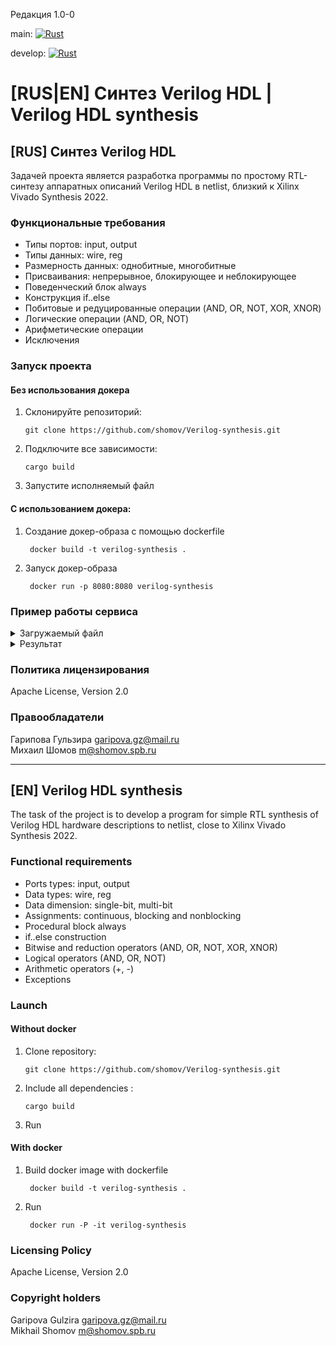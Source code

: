 Редакция 1.0-0

main:
[![Rust](https://github.com/shomov/Verilog-synthesis/actions/workflows/rust.yml/badge.svg?branch=main)](https://github.com/shomov/Verilog-synthesis/actions/workflows/rust.yml)

develop:
[![Rust](https://github.com/shomov/Verilog-synthesis/actions/workflows/rust.yml/badge.svg?branch=develop)](https://github.com/shomov/Verilog-synthesis/actions/workflows/rust.yml)



# [RUS|EN] Синтез Verilog HDL | Verilog HDL synthesis

## [RUS] Синтез Verilog HDL

Задачей проекта является разработка программы по простому RTL-синтезу аппаратных описаний Verilog HDL в netlist, близкий к Xilinx Vivado Synthesis 2022.

### Функциональные требования

* Типы портов: input, output
* Типы данных: wire, reg
* Размерность данных: однобитные, многобитные 
* Присваивания: непрерывное, блокирующее и неблокирующее 
* Поведенческий блок always
* Конструкция if..else
* Побитовые и редуцированные операции (AND, OR, NOT, XOR, XNOR)
* Логические операции (AND, OR, NOT)
* Арифметические операции
* Исключения

### Запуск проекта
#### Без использования докера
   
 1. Склонируйте репозиторий:

        git clone https://github.com/shomov/Verilog-synthesis.git

 2. Подключите все зависимости: 
   
        cargo build 

 3. Запустите исполняемый файл


#### С использованием докера:
1. Создание докер-образа с помощью dockerfile

        docker build -t verilog-synthesis .

2. Запуск докер-образа
   
        docker run -p 8080:8080 verilog-synthesis 

### Пример работы сервиса

<details ><summary>Загружаемый файл</summary>
  
    `timescale 1ns / 1ps

    //////////////////////////////////////////////////////////////////////////////////
    // Company: 
    // Engineer: 
    // 
    // Create Date: 05.11.2022 22:25:59
    // Design Name: 
    // Module Name: top
    // Project Name: 
    // Target Devices: 
    // Tool Versions: 
    // Description: 
    // 
    // Dependencies: 
    // 
    // Revision:
    // Revision 0.01 - File Created
    // Additional Comments:
    // 
    //////////////////////////////////////////////////////////////////////////////////
    module top(
            input clk,
            input wire rst,
            input [1:0] a,
            input [1:0] b,
            input d,
            input e,
            output f,
            output reg [1:0] c
        );
        always_ff @(posedge clk) begin
            c <= a + b;
        end
    endmodule
  
  
</details>

<details ><summary>Результат</summary>

    //Garipova & Shomov Verilog HDL synthesis tool
    //Synthesis Time UTC 09:55:59
    `timescale 1 ps / 1 ps

    (* STRUCTURAL_NETLIST = "yes" *)
    module top(
    e,
    d,
    rst,
    a,
    clk,
    b,
    c,
    f
    );
    input e;
    input d;
    input rst;
    input [1:0] a;
    input clk;
    input [1:0] b;
    output [1:0] c;
    output f;
    wire \<const1> ;
    wire e;
    wire e_IBUF;
    wire d;
    wire d_IBUF;
    wire rst;
    wire rst_IBUF;
    wire [1:0] a;
    wire [1:0] a_IBUF;
    wire clk;
    wire clk_IBUF;
    wire [1:0] b;
    wire [1:0] b_IBUF;
    wire [1:0] c;
    wire [1:0] c_OBUF;
    wire f;
    wire f_OBUF;
    VCC VCC
        (.P(\<const1> ));
    IBUF \e_IBUF_inst 
        (.I(e), 
        .O(e_IBUF));
    IBUF \d_IBUF_inst 
        (.I(d), 
        .O(d_IBUF));
    IBUF \rst_IBUF_inst 
        (.I(rst), 
        .O(rst_IBUF));
    IBUF \a_IBUF[0]_inst 
        (.I(a[0]), 
        .O(a_IBUF[0]));
    IBUF \a_IBUF[0]_inst 
        (.I(a[1]), 
        .O(a_IBUF[1]));
    IBUF \clk_IBUF_inst 
        (.I(clk), 
        .O(clk_IBUF));
    IBUF \b_IBUF[0]_inst 
        (.I(b[0]), 
        .O(b_IBUF[0]));
    IBUF \b_IBUF[0]_inst 
        (.I(b[1]), 
        .O(b_IBUF[1]));
    OBUF \c_OBUF[0]_inst 
        (.I(c[0]), 
        .O(c_OBUF[0]));
    OBUF \c_OBUF[0]_inst 
        (.I(c[1]), 
        .O(c_OBUF[1]));
    OBUF \f_OBUF_inst 
        (.I(f), 
        .O(f_OBUF));
    wire [2:0]p_1_in;
    LUT2 #(
        .INIT(4'h2)) 
        \c[0]_i_1 
        (.I0(a_IBUF[0]),
        .I1(b_IBUF[0]),
        .O(p_1_in[0]));
        (* SOFT_HLUTNM = "soft_lutpair0" *) 
    LUT4 #(
        .INIT(16'h2)) 
        \c[1]_i_1 
        (.I0(a_IBUF[0]),
        .I1(b_IBUF[0]),
        .I2(b_IBUF[1]),
        .I3(a_IBUF[1]),
        .O(p_1_in[1]));



</details>

 


### Политика лицензирования 

Apache License, Version 2.0

### Правообладатели

Гарипова Гульзира garipova.gz@mail.ru<br>
Михаил Шомов m@shomov.spb.ru

<hr>

## [EN] Verilog HDL synthesis

The task of the project is to develop a program for simple RTL synthesis of Verilog HDL hardware descriptions to netlist, close to Xilinx Vivado Synthesis 2022.

### Functional requirements

* Ports types: input, output
* Data types: wire, reg
* Data dimension: single-bit, multi-bit
* Assignments: continuous, blocking and nonblocking
* Procedural block always
* if..else construction
* Bitwise and reduction operators (AND, OR, NOT, XOR, XNOR)
* Logical operators (AND, OR, NOT)
* Arithmetic operators (+, -)
* Exceptions 


### Launch 
#### Without docker
   
 1. Clone repository:

        git clone https://github.com/shomov/Verilog-synthesis.git

 2. Include all dependencies : 
   
        cargo build 

 3. Run 


#### With docker
1. Build docker image with dockerfile

        docker build -t verilog-synthesis .

2. Run 
   
        docker run -P -it verilog-synthesis 


### Licensing Policy

Apache License, Version 2.0

### Copyright holders

Garipova Gulzira garipova.gz@mail.ru<br>
Mikhail Shomov m@shomov.spb.ru
